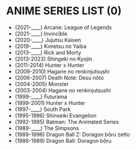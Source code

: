# ANIME SERIES LIST (0)

- (2021-____) Arcane: League of Legends
- (2021-____) Invincible
- (2020-____) Jujutsu Kaisen
- (2019-____) Kimetsu no Yaiba
- (2013-____) Rick and Morty
- (2013-2023) Shingeki no Kyojin
- (2011-2014) Hunter x Hunter
- (2009-2010) Hagane no renkinjutsushi
- (2006-2007) Death Note: Desu nôto
- (2004-2005) Monster
- (2003-2004) Hagane no renkinjutsushi
- (1999-____) Futurama
- (1999-2001) Hunter x Hunter
- (1997-____) South Park
- (1995-1996) Shinseiki Evangelion
- (1992-1995) Batman: The Animated Series
- (1989-____) The Simpsons
- (1989-1996) Dragon Ball Z: Doragon bôru zetto
- (1986-1989) Dragon Ball: Doragon bôru
